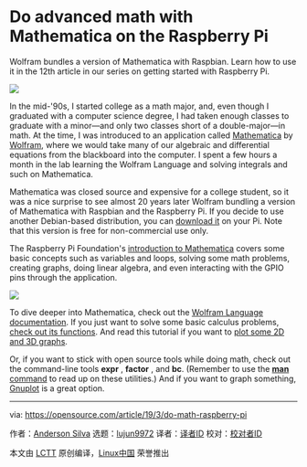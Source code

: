 [#]: collector: (lujun9972)
[#]: translator: (geekpi)
[#]: reviewer: ( )
[#]: publisher: ( )
[#]: url: ( )
[#]: subject: (Do advanced math with Mathematica on the Raspberry Pi)
[#]: via: (https://opensource.com/article/19/3/do-math-raspberry-pi)
[#]: author: (Anderson Silva https://opensource.com/users/ansilva)

Do advanced math with Mathematica on the Raspberry Pi
======
Wolfram bundles a version of Mathematica with Raspbian. Learn how to use it in the 12th article in our series on getting started with Raspberry Pi.

![](https://opensource.com/sites/default/files/styles/image-full-size/public/lead-images/edu_math_formulas.png?itok=B59mYTG3)

In the mid-'90s, I started college as a math major, and, even though I graduated with a computer science degree, I had taken enough classes to graduate with a minor—and only two classes short of a double-major—in math. At the time, I was introduced to an application called [Mathematica][1] by [Wolfram][2], where we would take many of our algebraic and differential equations from the blackboard into the computer. I spent a few hours a month in the lab learning the Wolfram Language and solving integrals and such on Mathematica.

Mathematica was closed source and expensive for a college student, so it was a nice surprise to see almost 20 years later Wolfram bundling a version of Mathematica with Raspbian and the Raspberry Pi. If you decide to use another Debian-based distribution, you can [download it][3] on your Pi. Note that this version is free for non-commercial use only.

The Raspberry Pi Foundation's [introduction to Mathematica][4] covers some basic concepts such as variables and loops, solving some math problems, creating graphs, doing linear algebra, and even interacting with the GPIO pins through the application.

![](https://opensource.com/sites/default/files/uploads/raspberrypi_12_mathematica_batman-plot.png)

To dive deeper into Mathematica, check out the [Wolfram Language documentation][5]. If you just want to solve some basic calculus problems, [check out its functions][6]. And read this tutorial if you want to [plot some 2D and 3D graphs][7].

Or, if you want to stick with open source tools while doing math, check out the command-line tools **expr** , **factor** , and **bc**. (Remember to use the [**man** command][8] to read up on these utilities.) And if you want to graph something, [Gnuplot][9] is a great option.

--------------------------------------------------------------------------------

via: https://opensource.com/article/19/3/do-math-raspberry-pi

作者：[Anderson Silva][a]
选题：[lujun9972][b]
译者：[译者ID](https://github.com/译者ID)
校对：[校对者ID](https://github.com/校对者ID)

本文由 [LCTT](https://github.com/LCTT/TranslateProject) 原创编译，[Linux中国](https://linux.cn/) 荣誉推出

[a]: https://opensource.com/users/ansilva
[b]: https://github.com/lujun9972
[1]: https://en.wikipedia.org/wiki/Wolfram_Mathematica
[2]: https://wolfram.com/
[3]: https://www.wolfram.com/raspberry-pi/
[4]: https://projects.raspberrypi.org/en/projects/getting-started-with-mathematica/
[5]: https://www.wolfram.com/language/
[6]: https://reference.wolfram.com/language/guide/Calculus.html
[7]: https://reference.wolfram.com/language/howto/PlotAGraph.html
[8]: https://opensource.com/article/19/3/learn-linux-raspberry-pi
[9]: http://gnuplot.info/
